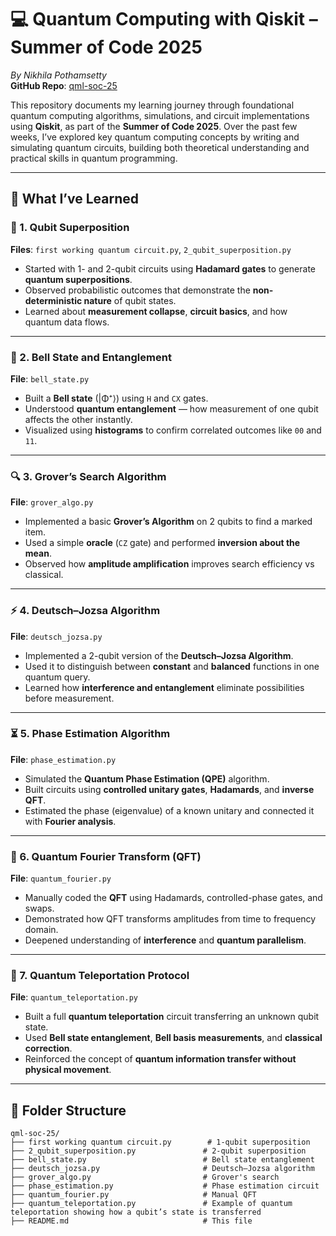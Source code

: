 # 💻 Quantum Computing with Qiskit – Summer of Code 2025

*By Nikhila Pothamsetty*  
**GitHub Repo**: [qml-soc-25](https://github.com/nikhila2007-ux/qml-soc-25)

This repository documents my learning journey through foundational quantum computing algorithms, simulations, and circuit implementations using **Qiskit**, as part of the **Summer of Code 2025**. Over the past few weeks, I’ve explored key quantum computing concepts by writing and simulating quantum circuits, building both theoretical understanding and practical skills in quantum programming.

---

## 🌱 What I’ve Learned

### 🧠 1. **Qubit Superposition**

**Files**: `first working quantum circuit.py`, `2_qubit_superposition.py`

- Started with 1- and 2-qubit circuits using **Hadamard gates** to generate **quantum superpositions**.
- Observed probabilistic outcomes that demonstrate the **non-deterministic nature** of qubit states.
- Learned about **measurement collapse**, **circuit basics**, and how quantum data flows.

---

### 🧩 2. **Bell State and Entanglement**

**File**: `bell_state.py`

- Built a **Bell state** (|Φ⁺⟩) using `H` and `CX` gates.
- Understood **quantum entanglement** — how measurement of one qubit affects the other instantly.
- Visualized using **histograms** to confirm correlated outcomes like `00` and `11`.

---

### 🔍 3. **Grover’s Search Algorithm**

**File**: `grover_algo.py`

- Implemented a basic **Grover’s Algorithm** on 2 qubits to find a marked item.
- Used a simple **oracle** (`CZ` gate) and performed **inversion about the mean**.
- Observed how **amplitude amplification** improves search efficiency vs classical.

---

### ⚡ 4. **Deutsch–Jozsa Algorithm**

**File**: `deutsch_jozsa.py`

- Implemented a 2-qubit version of the **Deutsch–Jozsa Algorithm**.
- Used it to distinguish between **constant** and **balanced** functions in one quantum query.
- Learned how **interference and entanglement** eliminate possibilities before measurement.

---

### ⏳ 5. **Phase Estimation Algorithm**

**File**: `phase_estimation.py`

- Simulated the **Quantum Phase Estimation (QPE)** algorithm.
- Built circuits using **controlled unitary gates**, **Hadamards**, and **inverse QFT**.
- Estimated the phase (eigenvalue) of a known unitary and connected it with **Fourier analysis**.

---

### 🎵 6. **Quantum Fourier Transform (QFT)**

**File**: `quantum_fourier.py`

- Manually coded the **QFT** using Hadamards, controlled-phase gates, and swaps.
- Demonstrated how QFT transforms amplitudes from time to frequency domain.
- Deepened understanding of **interference** and **quantum parallelism**.

---

### 📡 7. **Quantum Teleportation Protocol**

**File**: `quantum_teleportation.py`

- Built a full **quantum teleportation** circuit transferring an unknown qubit state.
- Used **Bell state entanglement**, **Bell basis measurements**, and **classical correction**.
- Reinforced the concept of **quantum information transfer without physical movement**.

---

## 📁 Folder Structure

```plaintext
qml-soc-25/
├── first working quantum circuit.py        # 1-qubit superposition
├── 2_qubit_superposition.py               # 2-qubit superposition
├── bell_state.py                          # Bell state entanglement
├── deutsch_jozsa.py                       # Deutsch–Jozsa algorithm
├── grover_algo.py                         # Grover's search
├── phase_estimation.py                    # Phase estimation circuit
├── quantum_fourier.py                     # Manual QFT
├── quantum_teleportation.py               # Example of quantum teleportation showing how a qubit’s state is transferred
├── README.md                              # This file


